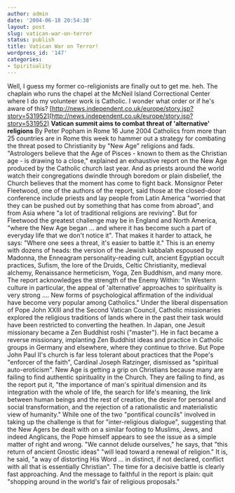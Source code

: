 ```yaml
---
author: admin
date: '2004-06-18 20:54:38'
layout: post
slug: vatican-war-on-terror
status: publish
title: Vatican War on Terror!
wordpress_id: '147'
categories:
- Spirituality
---
```


Well, I guess my former co-religionists are finally out to get me. heh.
The chaplain who runs the chapel at the McNeil Island Correctional
Center where I do my volunteer work is Catholic. I wonder what order or
if he's aware of this?
[http://news.independent.co.uk/europe/story.jsp?story=531952](http://news.independent.co.uk/europe/story.jsp?story=531952)
**Vatican summit aims to combat threat of 'alternative' religions** By
Peter Popham in Rome 16 June 2004 Catholics from more than 25 countries
are in Rome this week to hammer out a strategy for combating the threat
posed to Christianity by "New Age" religions and fads. "Astrologers
believe that the Age of Pisces - known to them as the Christian age - is
drawing to a close," explained an exhaustive report on the New Age
produced by the Catholic church last year. And as priests around the
world watch their congregations dwindle through boredom or plain
disbelief, the Church believes that the moment has come to fight back.
Monsignor Peter Fleetwood, one of the authors of the report, said those
at the closed-door conference include priests and lay people from Latin
America "worried that they can be pushed out by something that has come
from abroad", and from Asia where "a lot of traditional religions are
reviving". But for Fleetwood the greatest challenge may be in England
and North America, "where the New Age began ... and where it has become
such a part of everyday life that we don't notice it". That makes it
harder to attack, he says: "Where one sees a threat, it's easier to
battle it." This is an enemy with dozens of heads: the version of the
Jewish kabbalah espoused by Madonna, the Enneagram personality-reading
cult, ancient Egyptian occult practices, Sufism, the lore of the Druids,
Celtic Christianity, medieval alchemy, Renaissance hermeticism, Yoga,
Zen Buddhism, and many more. The report acknowledges the strength of the
Enemy Within: "In Western culture in particular, the appeal of
'alternative' approaches to spirituality is very strong .... New forms
of psychological affirmation of the individual have become very popular
among Catholics." Under the liberal dispensation of Pope John XXIII and
the Second Vatican Council, Catholic missionaries explored the religious
traditions of lands where in the past their task would have been
restricted to converting the heathen. In Japan, one Jesuit missionary
became a Zen Buddhist roshi ("master"). He in fact became a reverse
missionary, implanting Zen Buddhist ideas and practice in Catholic
groups in Germany and elsewhere, where they continue to thrive. But Pope
John Paul II's church is far less tolerant about practices that the
Pope's "enforcer of the faith", Cardinal Joseph Ratzinger, dismissed as
"spiritual auto-eroticism". New Age is getting a grip on Christians
because many are failing to find authentic spirituality in the Church.
They are failing to find, as the report put it, "the importance of man's
spiritual dimension and its integration with the whole of life, the
search for life's meaning, the link between human beings and the rest of
creation, the desire for personal and social transformation, and the
rejection of a rationalistic and materialistic view of humanity." While
one of the two "pontifical councils" involved in taking up the challenge
is that for "inter-religious dialogue", suggesting that the New Agers be
dealt with on a similar footing to Muslims, Jews, and indeed Anglicans,
the Pope himself appears to see the issue as a simple matter of right
and wrong. "We cannot delude ourselves," he says, that "this return of
ancient Gnostic ideas" "will lead toward a renewal of religion." It is,
he said, "a way of distorting His Word ... in distinct, if not declared,
conflict with all that is essentially Christian". The time for a
decisive battle is clearly fast approaching. And the message to faithful
in the report is plain: quit "shopping around in the world's fair of
religious proposals."
